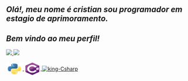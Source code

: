 ## *Olá!, meu nome é cristian sou programador em estagio de aprimoramento.*
## *Bem vindo ao meu perfil!*
<div align="left">
  <a href="https://github.com/ceiferking">
  <img height="150em" src="https://github-readme-stats.vercel.app/api?username=ceiferking&show_icons=true&theme=dark&include_all_commits=true&count_private=true"/>
  <img height="150em" src="https://github-readme-stats.vercel.app/api/top-langs/?username=ceiferking&layout=compact&langs_count=7&theme=dark"/>
</div>
<div style="display: inline_block"><br>
  <img align="center" alt="Rafa-Python" height="35" width="45" src="https://raw.githubusercontent.com/devicons/devicon/master/icons/python/python-original.svg">
  <img align="center" alt="Rafa-Csharp" height="35" width="45" src="https://raw.githubusercontent.com/devicons/devicon/master/icons/csharp/csharp-original.svg">
  <img align="center" alt="king-Csharp" height="35" width="65" src="https://img.shields.io/badge/Unity-100000?style=for-the-badge&logo=unity&logoColor=white">
</div>
